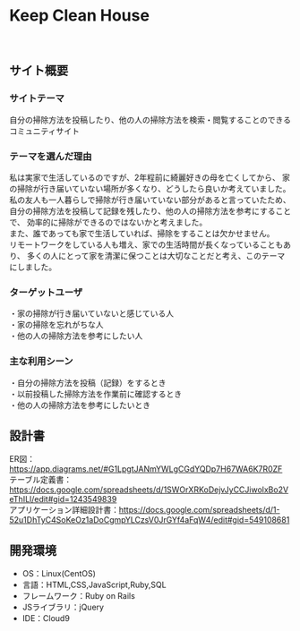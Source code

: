 # Keep Clean House
​
## サイト概要
### サイトテーマ
<!--何を『目的』とし、どのような『分類』なのかを簡潔に書く-->
 自分の掃除方法を投稿したり、他の人の掃除方法を検索・閲覧することのできるコミュニティサイト

### テーマを選んだ理由
<!--なぜこのようなテーマにしたかを説明する-->
 私は実家で生活しているのですが、2年程前に綺麗好きの母を亡くしてから、
 家の掃除が行き届いていない場所が多くなり、どうしたら良いか考えていました。<br>
 私の友人も一人暮らしで掃除が行き届いていない部分があると言っていたため、
 自分の掃除方法を投稿して記録を残したり、他の人の掃除方法を参考にすることで、
 効率的に掃除ができるのではないかと考えました。<br>
 また、誰であっても家で生活していれば、掃除をすることは欠かせません。<br>
 リモートワークをしている人も増え、家での生活時間が長くなっていることもあり、
 多くの人にとって家を清潔に保つことは大切なことだと考え、このテーマにしました。

### ターゲットユーザ
<!--誰に使ってもらうかを具体的に記載する-->
 ・家の掃除が行き届いていないと感じている人<br>
 ・家の掃除を忘れがちな人<br>
 ・他の人の掃除方法を参考にしたい人

### 主な利用シーン
<!--どのような時に使うのかの状況を記載すること-->
​・自分の掃除方法を投稿（記録）をするとき<br>
​・以前投稿した掃除方法を作業前に確認するとき<br>
​・他の人の掃除方法を参考にしたいとき<br>

## 設計書
<!--テーマを設定・提出する時点では不要です-->
​ER図：https://app.diagrams.net/#G1LpgtJANmYWLgCGdYQDp7H67WA6K7R0ZF<br>
 テーブル定義書：https://docs.google.com/spreadsheets/d/1SWOrXRKoDejvJyCCJiwolxBo2VeThILl/edit#gid=1243549839<br>
 アプリケーション詳細設計書：https://docs.google.com/spreadsheets/d/1-52u1DhTyC4SoKeOz1aDoCgmpYLCzsV0JrGYf4aFqW4/edit#gid=549108681<br>
## 開発環境
- OS：Linux(CentOS)
- 言語：HTML,CSS,JavaScript,Ruby,SQL
- フレームワーク：Ruby on Rails
- JSライブラリ：jQuery
- IDE：Cloud9
​
<!--## 使用素材-->
<!--- 外部サービスの画像素材・音声素材を使用した場合は、必ずサービス名とURLを明記してください。-->
<!--- アプリケーションの実装に使用したgem/bootstrapのリファレンスなどの記載は不要です。-->
<!--- 使用しない場合は、使用素材の項目をREADMEから削除してください。-->
<!--折りたたむ-->